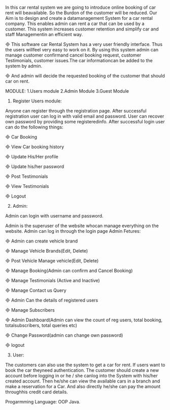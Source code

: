 In this car rental system we are going to introduce online booking of car rent will beavailable. So the Burdon of the customer will be reduced. Our Aim is to design and create a datamanagement System for a car rental company. This enables admin can rent a car that can be used by a customer. This system increases customer retention and simplify car and staff Managementin an efficient way.

 This software car Rental System has a very user friendly interface. Thus the users willfeel very easy to work on it. By using this system admin can manage customer confirmand cancel booking request, customer Testimonials, customer issues.The car informationcan be added to the system by admin.

 And admin will decide the requested booking of the customer that should car on rent.

MODULE: 1.Users module 2.Admin Module 3.Guest Module

1. Register Users module:

Anyone can register through the registration page. After successful registration user can log in with valid email and password. User can recover own password by providing some registeredinfo. After successful login user can do the following things:

 Car Booking

 View Car booking history

 Update His/Her profile

 Update his/her password

 Post Testimonials

 View Testimonials

 Logout

2. Admin:

Admin can login with username and password.

Admin is the superuser of the website whocan manage everything on the website. Admin can log in through the login page Admin Fetures:

 Admin can create vehicle brand

 Manage Vehicle Brands(Edit, Delete)

 Post Vehicle Manage vehicle(Edit, Delete)

 Manage Booking(Admin can confirm and Cancel Booking)

 Manage Testimonials (Active and Inactive)

 Manage Contact us Query

 Admin Can the details of registered users

 Manage Subscribers

 Admin Dashboard(Admin can view the count of reg users, total booking, totalsubscribers, total queries etc)

 Change Password(admin can change own password)

 logout

3. User:

The customers can also use the system to get a car for rent. If users want to book the car theyneed authentication. The customer should create a new account before logging in or he / she canlog into the System with his/her created account. Then he/she can view the available cars in a branch and make a reservation for a Car. And also directly he/she can pay the amount throughhis credit card details.

Progarmming Language: OOP Java.

